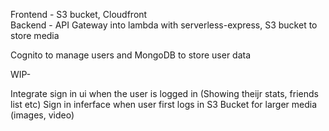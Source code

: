Frontend - S3 bucket, Cloudfront <br />
Backend - API Gateway into lambda with serverless-express, S3 bucket to store media <br />

Cognito to manage users and MongoDB to store user data <br />

WIP-

Integrate sign in ui when the user is logged in (Showing theijr stats, friends list etc)
Sign in inferface when user first logs in
S3 Bucket for larger media (images, video)

